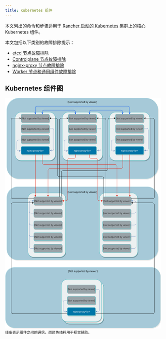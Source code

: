 ```yaml
---
title: Kubernetes 组件
---
```


<head>
  <link rel="canonical" href="https://ranchermanager.docs.rancher.com/zh/troubleshooting/kubernetes-components"/>
</head>

本文列出的命令和步骤适用于 [Rancher 启动的 Kubernetes](../../cluster-deployment/launch-kubernetes-with-rancher.md) 集群上的核心 Kubernetes 组件。

本文包括以下类别的故障排除提示：

- [etcd 节点故障排除](troubleshooting-etcd-nodes.md)
- [Controlplane 节点故障排除](troubleshooting-controlplane-nodes.md)
- [nginx-proxy 节点故障排除](troubleshooting-nginx-proxy.md)
- [Worker 节点和通用组件故障排除](troubleshooting-worker-nodes-and-generic-components.md)

## Kubernetes 组件图

![集群图](/img/clusterdiagram.svg)<br/>
<sup>线条表示组件之间的通信。而颜色纯粹用于视觉辅助。</sup>